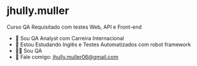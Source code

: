 # jhully.muller
Curso QA Requisitado com testes Web, API e Front-end

- 🔭 Sou QA Analyst com Carreira Internacional 
- 🌱 Estou Estudando Inglês e Testes Automatizados com robot framework
- 👩‍💻 Sou QA 
- 💬 Fale comigo: jhully.muller06@gmail.com

